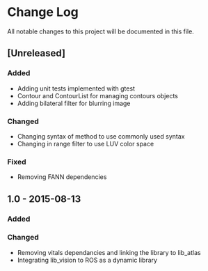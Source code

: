 # Change Log
All notable changes to this project will be documented in this file.

## [Unreleased]
### Added
- Adding unit tests implemented with gtest
- Contour and ContourList for managing contours objects
- Adding bilateral filter for blurring image

### Changed
- Changing syntax of method to use commonly used syntax
- Changing in range filter to use LUV color space

### Fixed
- Removing FANN dependencies

## 1.0 - 2015-08-13
### Added

### Changed
- Removing vitals dependancies and linking the library to lib_atlas
- Integrating lib_vision to ROS as a dynamic library
